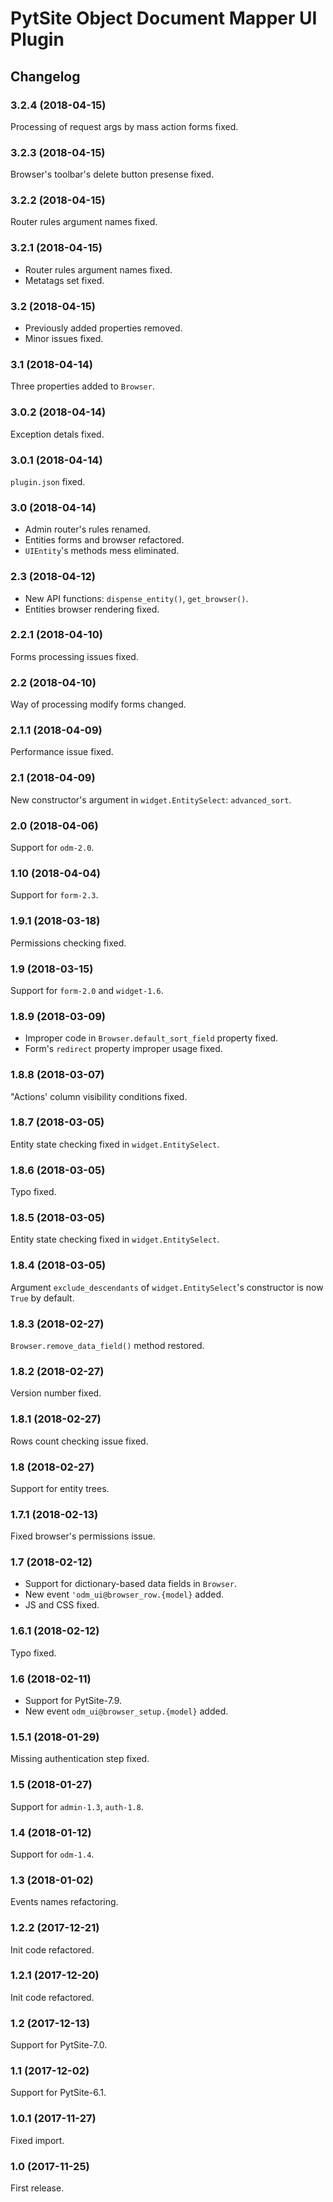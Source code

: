 # PytSite Object Document Mapper UI Plugin


## Changelog


### 3.2.4 (2018-04-15)

Processing of request args by mass action forms fixed.


### 3.2.3 (2018-04-15)

Browser's toolbar's delete button presense fixed.


### 3.2.2 (2018-04-15)

Router rules argument names fixed.


### 3.2.1 (2018-04-15)

- Router rules argument names fixed.
- Metatags set fixed.


### 3.2 (2018-04-15)

- Previously added properties removed.
- Minor issues fixed.


### 3.1 (2018-04-14)

Three properties added to `Browser`.


### 3.0.2 (2018-04-14)

Exception detals fixed.


### 3.0.1 (2018-04-14)

`plugin.json` fixed.


### 3.0 (2018-04-14)

- Admin router's rules renamed.
- Entities forms and browser refactored.
- `UIEntity`'s methods mess eliminated.


### 2.3 (2018-04-12)

- New API functions: `dispense_entity()`, `get_browser()`.
- Entities browser rendering fixed.


### 2.2.1 (2018-04-10)

Forms processing issues fixed.


### 2.2 (2018-04-10)

Way of processing modify forms changed.


### 2.1.1 (2018-04-09)

Performance issue fixed.


### 2.1 (2018-04-09)

New constructor's argument in `widget.EntitySelect`: `advanced_sort`.


### 2.0 (2018-04-06)

Support for `odm-2.0`.


### 1.10 (2018-04-04)

Support for `form-2.3`.


### 1.9.1 (2018-03-18)

Permissions checking fixed.


### 1.9 (2018-03-15)

Support for `form-2.0` and `widget-1.6`.


### 1.8.9 (2018-03-09)

- Improper code in `Browser.default_sort_field` property fixed.
- Form's `redirect` property improper usage fixed.


### 1.8.8 (2018-03-07)

"Actions' column visibility conditions fixed.


### 1.8.7 (2018-03-05)

Entity state checking fixed in `widget.EntitySelect`.


### 1.8.6 (2018-03-05)

Typo fixed.


### 1.8.5 (2018-03-05)

Entity state checking fixed in `widget.EntitySelect`.


### 1.8.4 (2018-03-05)

Argument `exclude_descendants` of `widget.EntitySelect`'s constructor
is now `True` by default.


### 1.8.3 (2018-02-27)

`Browser.remove_data_field()` method restored.


### 1.8.2 (2018-02-27)

Version number fixed.


### 1.8.1 (2018-02-27)

Rows count checking issue fixed.


### 1.8 (2018-02-27)

Support for entity trees.


### 1.7.1 (2018-02-13)

Fixed browser's permissions issue.


### 1.7 (2018-02-12)

- Support for dictionary-based data fields in `Browser`.
- New event `'odm_ui@browser_row.{model}` added.
- JS and CSS fixed.


### 1.6.1 (2018-02-12)

Typo fixed.


### 1.6 (2018-02-11)

- Support for PytSite-7.9.
- New event `odm_ui@browser_setup.{model}` added.


### 1.5.1 (2018-01-29)

Missing authentication step fixed.


### 1.5 (2018-01-27)

Support for `admin-1.3`, `auth-1.8`.


### 1.4 (2018-01-12)

Support for `odm-1.4`.


### 1.3 (2018-01-02)

Events names refactoring.


### 1.2.2 (2017-12-21)

Init code refactored.


### 1.2.1 (2017-12-20)

Init code refactored.


### 1.2 (2017-12-13)

Support for PytSite-7.0.


### 1.1 (2017-12-02)

Support for PytSite-6.1.


### 1.0.1 (2017-11-27)

Fixed import.


### 1.0 (2017-11-25)

First release.
